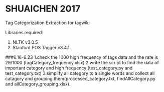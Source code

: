 # SHUAICHEN 2017
Tag Categorization Extraction for tagwiki

Libraries required:
  1. NLTK v3.0.5
  2. Stanford POS Tagger v3.4.1


###6.16-6.23
1.check the 1000 high frequency of tags data and the rate is 29/1000 (tagCategory_frequency.xlsx)
2.write the script to find the data of important category and high frequency (test_category.py and test_category.txt)
3.simplify all category to a single words and collect all catagory and grouping them(processed_category.txt, findAllCategory.py and allCategory_grouping.xlsx).
